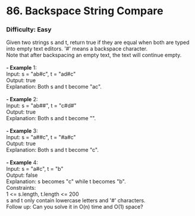 # 86. Backspace String Compare
### Difficulty: Easy
Given two strings s and t, return true if they are equal when both are typed into empty text editors. '#' means a backspace character. <br/> Note that after backspacing an empty text, the text will continue empty. <br/>   <br/><b>- Example</b> 1: <br/> Input: s = "ab#c", t = "ad#c" <br/> Output: true <br/> Explanation: Both s and t become "ac". <br/> <br/><b>- Example</b> 2: <br/> Input: s = "ab##", t = "c#d#" <br/> Output: true <br/> Explanation: Both s and t become "". <br/> <br/><b>- Example</b> 3: <br/> Input: s = "a##c", t = "#a#c" <br/> Output: true <br/> Explanation: Both s and t become "c". <br/> <br/><b>- Example</b> 4: <br/> Input: s = "a#c", t = "b" <br/> Output: false <br/> Explanation: s becomes "c" while t becomes "b". <br/>   Constraints: <br/> 1 <= s.length, t.length <= 200 <br/> s and t only contain lowercase letters and '#' characters. <br/>   Follow up: Can you solve it in O(n) time and O(1) space?